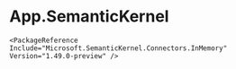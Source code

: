 # App.SemanticKernel

```
<PackageReference Include="Microsoft.SemanticKernel.Connectors.InMemory" Version="1.49.0-preview" />
```